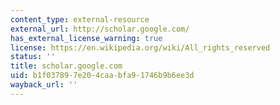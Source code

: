 ```yaml
---
content_type: external-resource
external_url: http://scholar.google.com/
has_external_license_warning: true
license: https://en.wikipedia.org/wiki/All_rights_reserved
status: ''
title: scholar.google.com
uid: b1f03789-7e20-4caa-bfa9-1746b9b6ee3d
wayback_url: ''
---
```

